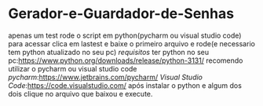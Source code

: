 # Gerador-e-Guardador-de-Senhas
apenas um test rode o script em python(pycharm ou visual studio code)
para acessar clica em lastest e baixe o primeiro arquivo e rode(e necessario tem python atualizado no seu pc)
*requisitos*
ter python no seu pc:https://www.python.org/downloads/release/python-3131/
recomendo utilizar o pycharm ou visual studio code
*pycharm*:https://www.jetbrains.com/pycharm/
*Visual Studio Code*:https://code.visualstudio.com/
após instalar o python e algum dos dois clique no arquivo que baixou  e execute. 
